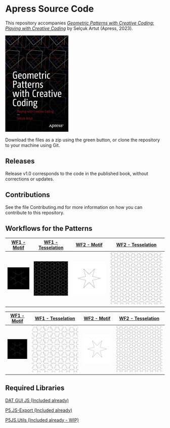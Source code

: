 # Apress Source Code

This repository accompanies [*Geometric Patterns with Creative Coding: Playing with Creative Coding*](https://www.link.springer.com/book/10.1007/9781484293881) by Selçuk Artut (Apress, 2023).

[comment]: #cover
![Cover image](9781484293881.JPG)

Download the files as a zip using the green button, or clone the repository to your machine using Git.

## Releases

Release v1.0 corresponds to the code in the published book, without corrections or updates.

## Contributions

See the file Contributing.md for more information on how you can contribute to this repository.

## Workflows for the Patterns

[WF1 - Motif](https://github.com/Apress/Geometric-Patterns-with-Creative-Coding/blob/main/codes/WF1/Motif%20code/sketch.js) | [WF1 - Tesselation](https://github.com/alptugan/Generative-Art-Praxis/tree/main/03_Hiroshi-Kawano) | [WF2 - Motif](https://github.com/alptugan/Generative-Art-Praxis/tree/main/04_Vera_Molnar-16_Carres_1986) | [WF2 - Tesselation](https://github.com/alptugan/Generative-Art-Praxis/tree/main/04_Vera_Molnar-16_Carres_1986)
------------- | ------------- | ------------- | -------------
![](codes/WF1/jpg/motif.jpg) | ![](codes/WF1/jpg/tesselation.jpg) | ![](codes/WF4/WF4_motif.svg) | ![](codes/WF4/WF4_tesselation.svg)

[WF1 - Motif](https://github.com/Apress/Geometric-Patterns-with-Creative-Coding/blob/main/codes/WF1/Motif%20code/sketch.js) | [WF1 - Tesselation](https://github.com/alptugan/Generative-Art-Praxis/tree/main/03_Hiroshi-Kawano) | [WF2 - Motif](https://github.com/alptugan/Generative-Art-Praxis/tree/main/04_Vera_Molnar-16_Carres_1986) | [WF2 - Tesselation](https://github.com/alptugan/Generative-Art-Praxis/tree/main/04_Vera_Molnar-16_Carres_1986)
------------- | ------------- | ------------- | -------------
![](codes/WF1/jpg/motif.jpg) | ![](codes/WF1/WF1_tesselation.svg) | ![](codes/WF4/WF4_motif.svg) | ![](codes/WF4/WF4_tesselation.svg)

## Required Libraries
[DAT GUI JS (Included already)](https://github.com/dataarts/dat.gui)

[P5.JS-Export (Included already)](https://github.com/drskullster/p5.js-export)

[P5JS.Utils (Included already - WIP)](https://github.com/alptugan/p5.utils)